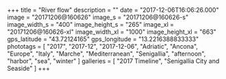+++
title = "River flow"
description = ""
date = "2017-12-06T16:06:26.000"
image = "20171206@160626"
image_s = "20171206@160626-s"
image_width_s = "400"
image_height_s = "265"
image_xl = "20171206@160626-xl"
image_width_xl = "1000"
image_height_xl = "663"
gps_latitude = "43.72124165"
gps_longitude = "13.2216388833333"
phototags = [ "2017", "2017-12", "2017-12-06", "Adriatic", "Ancona", "Europe", "Italy", "Marche", "Mediterranean", "Senigallia", "afternoon", "harbor", "sea", "winter" ]
galleries = [ "2017 Timeline", "Senigallia City and Seaside" ]
+++
